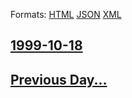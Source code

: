 
Formats: [HTML](1999/10/18/index.html)  [JSON](1999/10/18/index.json)  [XML](1999/10/18/index.xml)  

## [1999-10-18](/news/1999/10/18/index.md)

## [Previous Day...](/news/1999/10/17/index.md)

